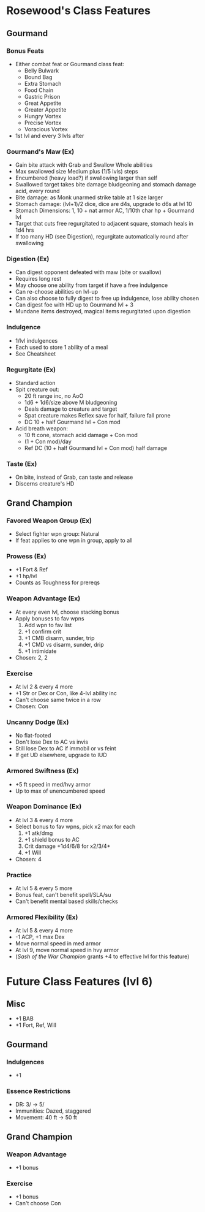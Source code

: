 # Rosewood's Class Features
## Gourmand
### Bonus Feats
- Either combat feat or Gourmand class feat:
    - Belly Bulwark
    - Bound Bag
    - Extra Stomach
    - Food Chain
    - Gastric Prison
    - Great Appetite
    - Greater Appetite
    - Hungry Vortex
    - Precise Vortex
    - Voracious Vortex
- 1st lvl and every 3 lvls after

### Gourmand's Maw (Ex)
- Gain bite attack with Grab and Swallow Whole abilities
- Max swallowed size Medium plus (1/5 lvls) steps
- Encumbered (heavy load?) if swallowing larger than self
- Swallowed target takes bite damage bludgeoning and stomach damage acid, every round
- Bite damage: as Monk unarmed strike table at 1 size larger
- Stomach damage: (lvl+1)/2 dice, dice are d4s, upgrade to d6s at lvl 10
- Stomach Dimensions: 1, 10 + nat armor AC, 1/10th char hp + Gourmand lvl
- Target that cuts free regurgitated to adjacent square, stomach heals in 1d4 hrs
- If too many HD (see Digestion), regurgitate automatically round after swallowing

### Digestion (Ex)
- Can digest opponent defeated with maw (bite or swallow)
- Requires long rest
- May choose one ability from target if have a free indulgence
- Can re-choose abilities on lvl-up
- Can also choose to fully digest to free up indulgence, lose ability chosen
- Can digest foe with HD up to Gourmand lvl + 3
- Mundane items destroyed, magical items regurgitated upon digestion

### Indulgence
- 1/lvl indulgences
- Each used to store 1 ability of a meal
- See Cheatsheet

### Regurgitate (Ex)
- Standard action
- Spit creature out:
    - 20 ft range inc, no AoO
    - 1d6 + 1d6/size above M bludgeoning
    - Deals damage to creature and target
    - Spat creature makes Reflex save for half, failure fall prone
    - DC 10 + half Gourmand lvl + Con mod
- Acid breath weapon:
    - 10 ft cone, stomach acid damage + Con mod
    - (1 + Con mod)/day
    - Ref DC (10 + half Gourmand lvl + Con mod) half damage

### Taste (Ex)
- On bite, instead of Grab, can taste and release
- Discerns creature's HD


## Grand Champion
### Favored Weapon Group (Ex)
- Select fighter wpn group: Natural
- If feat applies to one wpn in group, apply to all

### Prowess (Ex)
- +1 Fort & Ref
- +1 hp/lvl
- Counts as Toughness for prereqs

### Weapon Advantage (Ex)
- At every even lvl, choose stacking bonus
- Apply bonuses to fav wpns
    1. Add wpn to fav list
    2. +1 confirm crit
    3. +1 CMB disarm, sunder, trip
    4. +1 CMD vs disarm, sunder, drip
    5. +1 intimidate
- Chosen: 2, 2

### Exercise
- At lvl 2 & every 4 more
- +1 Str or Dex or Con, like 4-lvl ability inc
- Can't choose same twice in a row
- Chosen: Con

### Uncanny Dodge (Ex)
- No flat-footed
- Don't lose Dex to AC vs invis
- Still lose Dex to AC if immobil or vs feint
- If get UD elsewhere, upgrade to IUD

### Armored Swiftness (Ex)
- +5 ft speed in med/hvy armor
- Up to max of unencumbered speed

### Weapon Dominance (Ex)
- At lvl 3 & every 4 more
- Select bonus to fav wpns, pick x2 max for each
    1. +1 atk/dmg
    2. +1 shield bonus to AC
    3. Crit damage +1d4/6/8 for x2/3/4+
    4. +1 Will
- Chosen: 4

### Practice
- At lvl 5 & every 5 more
- Bonus feat, can't benefit spell/SLA/su
- Can't benefit mental based skills/checks

### Armored Flexibility (Ex)
- At lvl 5 & every 4 more
- -1 ACP, +1 max Dex
- Move normal speed in med armor
- At lvl 9, move normal speed in hvy armor
- (*Sash of the War Champion* grants +4 to effective lvl for this feature)

# Future Class Features (lvl 6)
## Misc
- +1 BAB
- +1 Fort, Ref, Will

## Gourmand
### Indulgences
- +1

### Essence Restrictions
- DR: 3/ -> 5/
- Immunities: Dazed, staggered
- Movement: 40 ft -> 50 ft

## Grand Champion
### Weapon Advantage
- +1 bonus

### Exercise
- +1 bonus
- Can't choose Con
